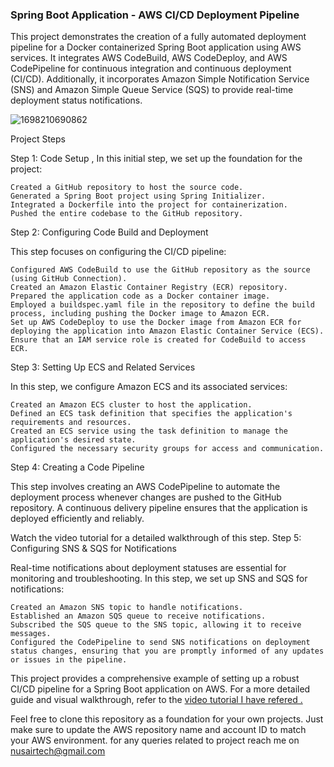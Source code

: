 ### Spring Boot Application - AWS CI/CD Deployment Pipeline

This project demonstrates the creation of a fully automated deployment pipeline for a Docker containerized Spring Boot application using AWS services. It integrates AWS CodeBuild, AWS CodeDeploy, and AWS CodePipeline for continuous integration and continuous deployment (CI/CD). Additionally, it incorporates Amazon Simple Notification Service (SNS) and Amazon Simple Queue Service (SQS) to provide real-time deployment status notifications.


![1698210690862](https://github.com/nusairc/AWS-CICD-Project/assets/98309865/4b3914de-8277-4b8b-b5a9-e58fdc64fd11)



Project Steps

Step 1: Code Setup ,
In this initial step, we set up the foundation for the project:

    Created a GitHub repository to host the source code.
    Generated a Spring Boot project using Spring Initializer.
    Integrated a Dockerfile into the project for containerization.
    Pushed the entire codebase to the GitHub repository.

Step 2: Configuring Code Build and Deployment

This step focuses on configuring the CI/CD pipeline:

    Configured AWS CodeBuild to use the GitHub repository as the source (using GitHub Connection).
    Created an Amazon Elastic Container Registry (ECR) repository.
    Prepared the application code as a Docker container image.
    Employed a buildspec.yaml file in the repository to define the build process, including pushing the Docker image to Amazon ECR.
    Set up AWS CodeDeploy to use the Docker image from Amazon ECR for deploying the application into Amazon Elastic Container Service (ECS).
    Ensure that an IAM service role is created for CodeBuild to access ECR.

Step 3: Setting Up ECS and Related Services

In this step, we configure Amazon ECS and its associated services:

    Created an Amazon ECS cluster to host the application.
    Defined an ECS task definition that specifies the application's requirements and resources.
    Created an ECS service using the task definition to manage the application's desired state.
    Configured the necessary security groups for access and communication.

Step 4: Creating a Code Pipeline

This step involves creating an AWS CodePipeline to automate the deployment process whenever changes are pushed to the GitHub repository. A continuous delivery pipeline ensures that the application is deployed efficiently and reliably.

Watch the video tutorial for a detailed walkthrough of this step.
Step 5: Configuring SNS & SQS for Notifications

Real-time notifications about deployment statuses are essential for monitoring and troubleshooting. In this step, we set up SNS and SQS for notifications:

    Created an Amazon SNS topic to handle notifications.
    Established an Amazon SQS queue to receive notifications.
    Subscribed the SQS queue to the SNS topic, allowing it to receive messages.
    Configured the CodePipeline to send SNS notifications on deployment status changes, ensuring that you are promptly informed of any updates or issues in the pipeline.

This project provides a comprehensive example of setting up a robust CI/CD pipeline for a Spring Boot application on AWS. For a more detailed guide and visual walkthrough, refer to the [video tutorial I have refered .](https://youtu.be/ARGmrYFfv44?si=R25lEtDO-CUrN4TB)

Feel free to clone this repository as a foundation for your own projects. Just make sure to update the AWS repository name and account ID to match your AWS environment. for any queries related to project reach me on nusairtech@gmail.com

